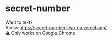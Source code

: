 # secret-number
 
Want to text?<br>
Acess:https://secret-number-two-nu.vercel.app/<br>
⚠️ Only works on Google Chrome
